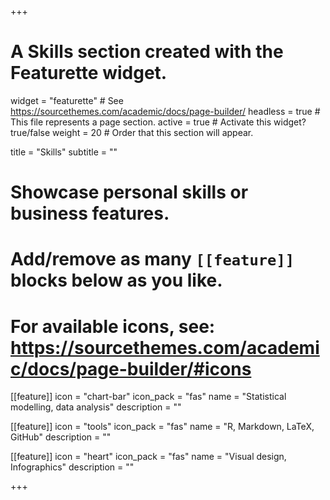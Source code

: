 +++
# A Skills section created with the Featurette widget.
widget = "featurette"  # See https://sourcethemes.com/academic/docs/page-builder/
headless = true  # This file represents a page section.
active = true  # Activate this widget? true/false
weight = 20  # Order that this section will appear.

title = "Skills"
subtitle = ""

# Showcase personal skills or business features.
# 
# Add/remove as many `[[feature]]` blocks below as you like.
# 
# For available icons, see: https://sourcethemes.com/academic/docs/page-builder/#icons

[[feature]]
  icon = "chart-bar"
  icon_pack = "fas"
  name = "Statistical modelling, data analysis"
  description = ""
  
[[feature]]
  icon = "tools"
  icon_pack = "fas"
  name = "R, Markdown, LaTeX, GitHub"
  description = ""  
  
[[feature]]
  icon = "heart"
  icon_pack = "fas"
  name = "Visual design, Infographics"
  description = ""

+++
